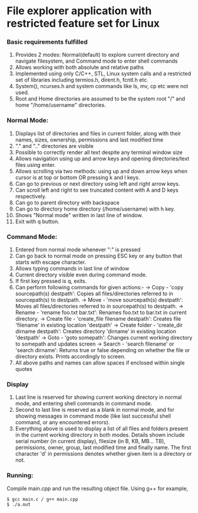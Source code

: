 # File explorer application with restricted feature set for Linux

### Basic requirements fulfilled

1. Provides 2 modes: Normal(default) to explore current directory and navigate filesystem, and Command mode to enter shell commands
2. Allows working with both absolute and relative paths
3. Implemented using only C/C++, STL, Linux system calls and a restricted set of libraries including termios.h, dirent.h, fcntl.h etc. 
4. System(), ncurses.h and system commands like ls, mv, cp etc were not used.
5. Root and Home directories are assumed to be the system root "/" and home "/home/username" directories.

### Normal Mode:

1. Displays list of directories and files in current folder, along with their names, sizes, ownership, permissions and last modified time
2. "." and ".." directories are visible
3. Possible to correctly render all text despite any terminal window size
4. Allows navigation using up and arrow keys and opening directories/text files using enter.
5. Allows scrolling via two methods: using up and down arrow keys when cursor is at top or bottom OR pressing k and l keys.
6. Can go to previous or next directory using left and right arrow keys.
7. Can scroll left and right to see truncated content with A and D keys respectively.
8. Can go to parent directory with backspace
9. Can go to directory home directory (/home/username) with h key.
10. Shows "Normal mode" written in last line of window.
11. Exit with q button.

### Command Mode:

1. Entered from normal mode whenever ":" is pressed
2. Can go back to normal mode on pressing ESC key or any button that starts with escape character.
3. Allows typing commands in last line of window
4. Current directory visible even during command mode.
5. If first key pressed is q, exits.
6. Can perform following commands for given actions:-
	-> Copy - 'copy sourcepath(s) destpath': Copies all files/directories referred to in sourcepath(s) to destpath.
	-> Move - 'move sourcepath(s) destpath': Moves all files/directories referred to in sourcepath(s) to destpath.
	-> Rename - 'rename foo.txt bar.txt': Renames foo.txt to bar.txt in current directory.
	-> Create file - 'create_file filename destpath': Creates file 'filename' in existing location 'destpath'
	-> Create folder - 'create_dir dirname destpath': Creates directory 'dirname' in existing location 'destpath'
	-> Goto - 'goto somepath': Changes current working directory to somepath and updates screen
	-> Search - 'search filename' or 'search dirname': Returns true or false depending on whether the file or directory exists. Prints accordingly to screen.
7. All above paths and names can allow spaces if enclosed within single quotes

### Display

1. Last line is reserved for showing current working directory in normal mode, and entering shell commands in command mode.
2. Second to last line is reserved as a blank in normal mode, and for showing messages in command mode (like last successful shell command, or any encountered errors).
3. Everything above is used to display a list of all files and folders present in the current working directory in both modes. Details shown include serial number (in current display), filesize (in B, KB, MB... TB), permissions, owner, group, last modified time and finally name. The first character 'd' in permissions denotes whether given item is a directory or not.

### Running:

Compile main.cpp and run the resulting object file. Using g++ for example,

```
$ gcc main.c / g++ main.cpp
$ ./a.out
```

